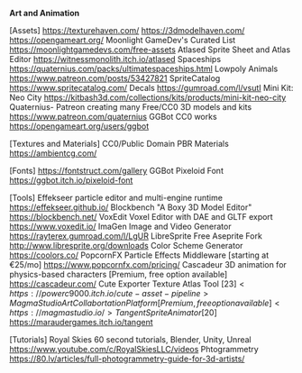 
__**Art and Animation**__

[Assets]
<https://texturehaven.com/>
<https://3dmodelhaven.com/>
<https://opengameart.org/>
Moonlight GameDev's Curated List <https://moonlightgamedevs.com/free-assets>
Atlased Sprite Sheet and Atlas Editor <https://witnessmonolith.itch.io/atlased>
Spaceships <https://quaternius.com/packs/ultimatespaceships.html>
Lowpoly Animals <https://www.patreon.com/posts/53427821>
SpriteCatalog <https://www.spritecatalog.com/>
Decals <https://gumroad.com/l/vsutI>
Mini Kit: Neo City <https://kitbash3d.com/collections/kits/products/mini-kit-neo-city>
Quaternius- Patreon creating many Free/CC0 3D models and kits <https://www.patreon.com/quaternius>
GGBot CC0 works <https://opengameart.org/users/ggbot>

[Textures and Materials]
CC0/Public Domain PBR Materials <https://ambientcg.com/>

[Fonts]
<https://fontstruct.com/gallery>
GGBot Pixeloid Font <https://ggbot.itch.io/pixeloid-font>

[Tools]
Effekseer particle editor and multi-engine runtime <https://effekseer.github.io/>
Blockbench "A Boxy 3D Model Editor" <https://blockbench.net/>
VoxEdit Voxel Editor with DAE and GLTF export <https://www.voxedit.io/>
ImaGen Image and Video Generator <https://rayterex.gumroad.com/l/LgUR>
LibreSprite Free Aseprite Fork <http://www.libresprite.org/downloads>
Color Scheme Generator <https://coolors.co/>
PopcornFX Particle Effects Middleware [starting at €25/mo] <https://www.popcornfx.com/pricing/>
Cascadeur 3D animation for physics-based characters [Premium, free option available] <https://cascadeur.com/>
Cute Exporter Texture Atlas Tool [$23] <https://powerc9000.itch.io/cute-asset-pipeline>
Magma Studio Art Collabortation Platform [Premium, free option available] <https://magmastudio.io/>
Tangent Sprite Animator [$20] <https://maraudergames.itch.io/tangent>

[Tutorials]
Royal Skies 60 second tutorials, Blender, Unity, Unreal <https://www.youtube.com/c/RoyalSkiesLLC/videos>
Phtogrammetry <https://80.lv/articles/full-photogrammetry-guide-for-3d-artists/>
